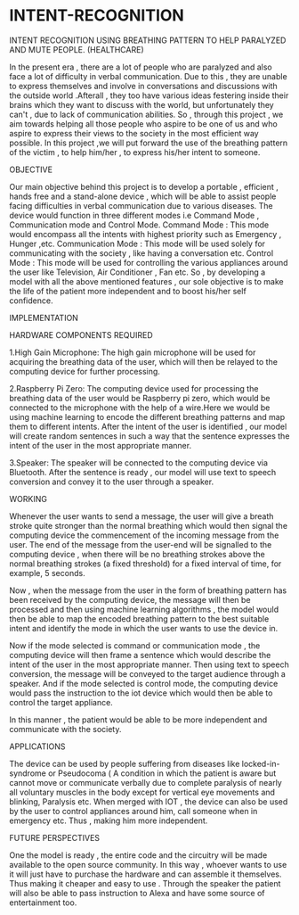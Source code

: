 # INTENT-RECOGNITION
INTENT RECOGNITION USING BREATHING PATTERN TO HELP PARALYZED AND MUTE PEOPLE.
(HEALTHCARE)

In the present era , there are a lot of people who are paralyzed and also face a lot of difficulty in verbal communication. Due to this , they are unable to express themselves and involve in conversations and discussions with the outside world .Afterall , they too have various ideas festering inside their brains which they want to discuss with the world, but unfortunately they can't , due to lack of communication abilities. 
So , through this project , we aim towards helping all those people who aspire to be one of us and who aspire to express their views to the society in the most efficient way possible. In this project ,we will put forward the use of the breathing pattern of the victim , to help him/her , to express his/her intent to someone.

OBJECTIVE

Our main objective behind this project is to develop a portable , efficient , hands free and a stand-alone device , which will be able to assist people facing difficulties in verbal communication due to various diseases. The device would function in three different modes i.e Command Mode , Communication mode and Control Mode.
Command Mode : This mode would encompass all the intents with highest priority such as Emergency , Hunger ,etc.
Communication Mode : This mode will be used solely for communicating with the society , like having a conversation etc.
Control Mode : This mode will be used for controlling the various appliances around the user like Television, Air Conditioner , Fan etc.
So , by developing a model with all the above mentioned features , our sole objective is to make the life of the patient more independent and to boost his/her self confidence.

IMPLEMENTATION

HARDWARE COMPONENTS REQUIRED

1.High Gain Microphone: The high gain microphone will be used for acquiring the breathing data of the user, which will then be relayed to the computing device for further processing.

2.Raspberry Pi Zero: The computing device used for processing the breathing data of the user would be Raspberry pi zero, which would be connected to the microphone with the help of a wire.Here we would be using machine learning to encode the different breathing patterns and map them to different intents. After the intent of the user is identified , our model will create random sentences in such a way that the sentence expresses the intent of the user in the most appropriate manner.

3.Speaker: The speaker will be connected to the computing device via Bluetooth. After the sentence is ready , our model will use text to speech conversion and convey it to the user through a speaker.

WORKING

Whenever the user wants to send a message, the user will give a breath stroke quite stronger than the normal breathing which would then signal the computing device the commencement of the incoming message from the user. The end of the message from the user-end will be signalled to the computing device , when there will be no breathing strokes above the normal breathing strokes (a fixed threshold) for a fixed interval of time, for example, 5 seconds.

Now , when the message from the user in the form of breathing pattern has been received by the computing device, the message will then be processed and then using machine learning algorithms , the model would then be able to map the encoded breathing pattern to the best suitable intent and identify the mode in which the user wants to use the device in.

Now if the mode selected is command or communication mode , the computing device will then frame a sentence which would describe the intent of the user in the most appropriate manner. Then using text to speech conversion, the message will be conveyed to the target audience through a speaker. And if the mode selected is control mode, the computing device would pass the instruction to the iot device which would then be able to control the target appliance. 

In this manner , the patient would be able to be more independent and communicate with the society.


APPLICATIONS

The device can be used by people suffering from diseases like locked-in-syndrome or Pseudocoma ( A condition in which the patient is aware but cannot move or communicate verbally due to complete paralysis of nearly all voluntary muscles in the body except for vertical eye movements and blinking, Paralysis etc.
When merged with IOT , the device can also be used by the user to control appliances around him, call someone when in emergency etc. Thus , making him more independent.

FUTURE PERSPECTIVES

One the model is ready , the entire code and the circuitry will be made available to the open source community. In this way , whoever wants to use it will just have to purchase the hardware and can assemble it themselves. Thus making it cheaper and easy to use . 
Through the speaker the patient will also be able to pass instruction to Alexa and have some source of entertainment too.




